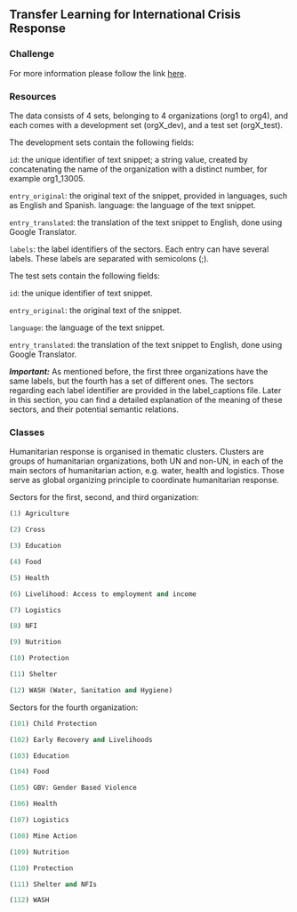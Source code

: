 ## Transfer Learning for International Crisis Response

### Challenge

For more information please follow the link [here](https://www.aicrowd.com/challenges/amld-2020-transfer-learning-for-international-crisis-response).

### Resources
The data consists of 4 sets, belonging to 4 organizations (org1 to org4), and each comes with a development set (orgX_dev), and a test set (orgX_test).

The development sets contain the following fields:

`id`: the unique identifier of text snippet; a string value, created by concatenating the name of the organization with a distinct number, for example org1_13005.

`entry_original`: the original text of the snippet, provided in languages, such as English and Spanish.
language: the language of the text snippet.

`entry_translated`: the translation of the text snippet to English, done using Google Translator.

`labels`: the label identifiers of the sectors. Each entry can have several labels. These labels are separated with semicolons (;).

The test sets contain the following fields:

`id`: the unique identifier of text snippet.

`entry_original`: the original text of the snippet.

`language`: the language of the text snippet.

`entry_translated`: the translation of the text snippet to English, done using Google Translator.

***Important:*** As mentioned before, the first three organizations have the same labels, but the fourth has a set of different ones. The sectors regarding each label identifier are provided in the label_captions file. Later in this section, you can find a detailed explanation of the meaning of these sectors, and their potential semantic relations.

### Classes

Humanitarian response is organised in thematic clusters. Clusters are groups of humanitarian organizations, both UN and non-UN, in each of the main sectors of humanitarian action, e.g. water, health and logistics. Those serve as global organizing principle to coordinate humanitarian response.

Sectors for the first, second, and third organization:

```python
(1) Agriculture

(2) Cross

(3) Education

(4) Food

(5) Health

(6) Livelihood: Access to employment and income

(7) Logistics

(8) NFI

(9) Nutrition

(10) Protection

(11) Shelter

(12) WASH (Water, Sanitation and Hygiene)
```

Sectors for the fourth organization:

```python
(101) Child Protection

(102) Early Recovery and Livelihoods

(103) Education

(104) Food

(105) GBV: Gender Based Violence

(106) Health

(107) Logistics

(108) Mine Action

(109) Nutrition

(110) Protection

(111) Shelter and NFIs

(112) WASH
```
